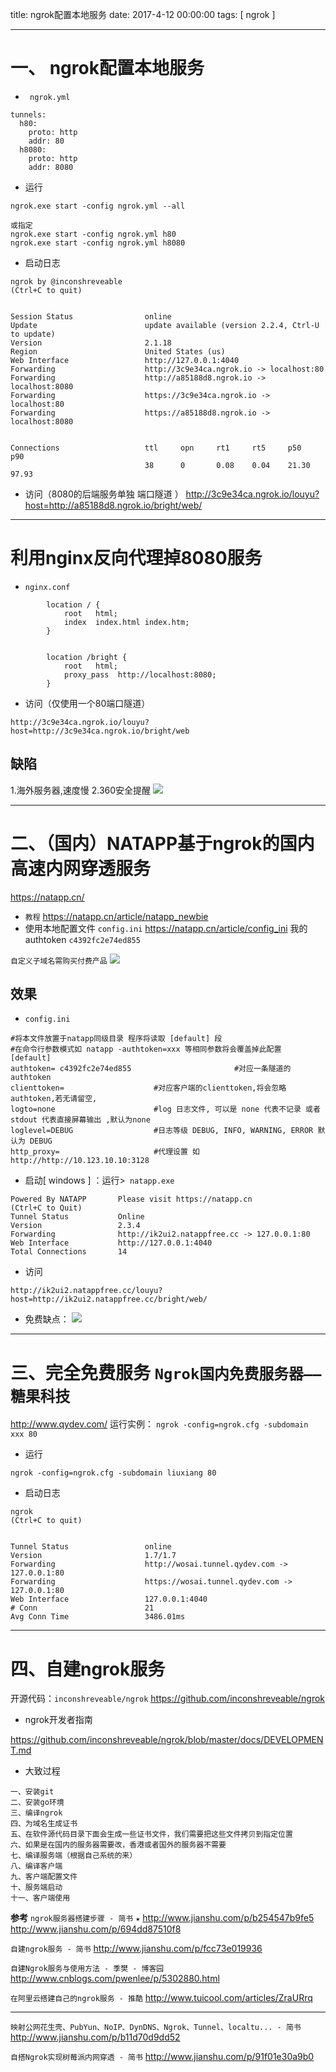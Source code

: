 title: ngrok配置本地服务
date: 2017-4-12 00:00:00
tags: [ ngrok ]


---


# 一、 ngrok配置本地服务
- ` ngrok.yml`
```
tunnels:
  h80:
    proto: http
    addr: 80
  h8080:
    proto: http
    addr: 8080
```
- 运行


```
ngrok.exe start -config ngrok.yml --all

或指定
ngrok.exe start -config ngrok.yml h80
ngrok.exe start -config ngrok.yml h8080
```


- 启动日志
```
ngrok by @inconshreveable                                       (Ctrl+C to quit)


Session Status                online
Update                        update available (version 2.2.4, Ctrl-U to update)
Version                       2.1.18
Region                        United States (us)
Web Interface                 http://127.0.0.1:4040
Forwarding                    http://3c9e34ca.ngrok.io -> localhost:80
Forwarding                    http://a85188d8.ngrok.io -> localhost:8080
Forwarding                    https://3c9e34ca.ngrok.io -> localhost:80
Forwarding                    https://a85188d8.ngrok.io -> localhost:8080


Connections                   ttl     opn     rt1     rt5     p50     p90
                              38      0       0.08    0.04    21.30   97.93
```


- 访问（8080的后端服务单独 端口隧道 ）
http://3c9e34ca.ngrok.io/louyu?host=http://a85188d8.ngrok.io/bright/web/



---
# 利用nginx反向代理掉8080服务
- `nginx.conf`
```
        location / {
            root   html;
            index  index.html index.htm;
        }


        location /bright {
            root   html;
            proxy_pass  http://localhost:8080;
        }
```


- 访问（仅使用一个80端口隧道）

```
http://3c9e34ca.ngrok.io/louyu?host=http://3c9e34ca.ngrok.io/bright/web

```


## 缺陷
1.海外服务器,速度慢
2.360安全提醒
![](http://7xnbs3.com1.z0.glb.clouddn.com/17-8-12/78635931.jpg)

 
---
# 二、（国内）NATAPP基于ngrok的国内高速内网穿透服务
https://natapp.cn/


-  ` 教程 `   https://natapp.cn/article/natapp_newbie
- 使用本地配置文件 ` config.ini `   https://natapp.cn/article/config_ini
我的 authtoken  `c4392fc2e74ed855`



`自定义子域名需购买付费产品`
![]( http://7xnbs3.com1.z0.glb.clouddn.com/17-8-12/5497063.jpg)
 
## 效果
- `config.ini`
```
#将本文件放置于natapp同级目录 程序将读取 [default] 段
#在命令行参数模式如 natapp -authtoken=xxx 等相同参数将会覆盖掉此配置
[default]
authtoken= c4392fc2e74ed855                       #对应一条隧道的authtoken
clienttoken=                    #对应客户端的clienttoken,将会忽略authtoken,若无请留空,
logto=none                      #log 日志文件, 可以是 none 代表不记录 或者 stdout 代表直接屏幕输出 ,默认为none
loglevel=DEBUG                  #日志等级 DEBUG, INFO, WARNING, ERROR 默认为 DEBUG
http_proxy=                     #代理设置 如 http://http://10.123.10.10:3128
```


- 启动[ windows ] ：运行>` natapp.exe`
```
Powered By NATAPP       Please visit https://natapp.cn          (Ctrl+C to Quit)
Tunnel Status           Online
Version                 2.3.4
Forwarding              http://ik2ui2.natappfree.cc -> 127.0.0.1:80
Web Interface           http://127.0.0.1:4040
Total Connections       14
```


- 访问
```
http://ik2ui2.natappfree.cc/louyu?host=http://ik2ui2.natappfree.cc/bright/web/

```


- 免费缺点：
![](http://7xnbs3.com1.z0.glb.clouddn.com/17-8-12/45480419.jpg)



---
# 三、完全免费服务 `Ngrok国内免费服务器——糖果科技`
http://www.qydev.com/
运行实例： `ngrok -config=ngrok.cfg -subdomain xxx 80`


- 运行
```
ngrok -config=ngrok.cfg -subdomain liuxiang 80

```
- 启动日志
```
ngrok                                                           (Ctrl+C to quit)


Tunnel Status                 online
Version                       1.7/1.7
Forwarding                    http://wosai.tunnel.qydev.com -> 127.0.0.1:80
Forwarding                    https://wosai.tunnel.qydev.com -> 127.0.0.1:80
Web Interface                 127.0.0.1:4040
# Conn                        21
Avg Conn Time                 3486.01ms
```


---
# 四、自建ngrok服务
开源代码：`inconshreveable/ngrok`  https://github.com/inconshreveable/ngrok


- ngrok开发者指南

https://github.com/inconshreveable/ngrok/blob/master/docs/DEVELOPMENT.md


- 大致过程
```
一、安装git
二、安装go环境
三、编译ngrok
四、为域名生成证书
五、在软件源代码目录下面会生成一些证书文件，我们需要把这些文件拷贝到指定位置
六、如果是在国内的服务器需要改，香港或者国外的服务器不需要
七、编译服务端（根据自己系统的来）
八、编译客户端
九、客户端配置文件
十、服务端启动
十一、客户端使用
```


**参考**
`ngrok服务器搭建步骤 - 简书` `★`
http://www.jianshu.com/p/b254547b9fe5
http://www.jianshu.com/p/694dd87510f8


`自建ngrok服务 - 简书`
http://www.jianshu.com/p/fcc73e019936


`自建Ngrok服务与使用方法 - 季樊 - 博客园`
http://www.cnblogs.com/pwenlee/p/5302880.html


`在阿里云搭建自己的ngrok服务 - 推酷`
http://www.tuicool.com/articles/ZraURrq


---
`映射公网花生壳、PubYun、NoIP、DynDNS、Ngrok、Tunnel、localtu... - 简书`
http://www.jianshu.com/p/b11d70d9dd52


`自搭Ngrok实现树莓派内网穿透 - 简书`
http://www.jianshu.com/p/91f01e30a9b0



